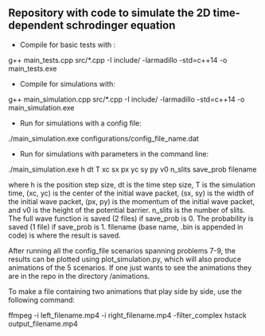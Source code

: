 ## Repository with code to simulate the 2D time-dependent schrodinger equation

- Compile for basic tests with :

g++ main_tests.cpp src/*.cpp -I include/ -larmadillo -std=c++14 -o main_tests.exe

- Compile for simulations with:

g++ main_simulation.cpp src/*.cpp -I include/ -larmadillo -std=c++14 -o main_simulation.exe

- Run for simulations with a config file:

./main_simulation.exe configurations/config_file_name.dat

- Run for simulations with parameters in the command line:

./main_simulation.exe h dt T xc sx px yc sy py v0 n_slits save_prob filename

where h is the position step size, dt is the time step size, T is the simulation time, (xc, yc) is the center of the initial wave packet, (sx, sy) is the width of the initial  wave packet, (px, py) is the momentum of the initial wave packet, and v0 is the height of the potential barrier. n_slits is the number of slits. The full wave function is saved (2 files) if save_prob is 0. The probability is saved (1 file) if save_prob is 1. filename (base name, .bin is appended in code) is where the result is saved.



After running all the config_file scenarios spanning problems 7-9, the results can be plotted using plot_simulation.py, which will also produce animations of the 5 scenarios. If one just wants to see the animations they are in the repo in the directory /animations.

To make a file containing two animations that play side by side, use the following command:

ffmpeg -i left_filename.mp4 -i right_filename.mp4 -filter_complex hstack output_filename.mp4
